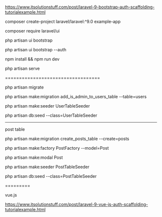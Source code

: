 https://www.itsolutionstuff.com/post/laravel-9-bootstrap-auth-scaffolding-tutorialexample.html

composer create-project laravel/laravel:^9.0 example-app

composer require laravel/ui

php artisan ui bootstrap

php artisan ui bootstrap --auth

npm install && npm run dev

php artisan serve

==================================

php artisan migrate


php artisan make:migration add_is_admin_to_users_table --table=users

php artisan make:seeder UserTableSeeder

php artisan db:seed --class=UserTableSeeder

-----------

post table

php artisan make:migration create_posts_table --create=posts


php artisan make:factory PostFactory --model=Post

php artisan make:modal Post

php artisan make:seeder PostTableSeeder

php artisan db:seed --class=PostTableSeeder

=========

vue.js 

https://www.itsolutionstuff.com/post/laravel-9-vue-js-auth-scaffolding-tutorialexample.html

